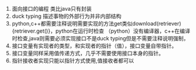 1. 面向接口的编程 类比java只有封装 
2. duck typing 描述事物的外部行为并非内部结构
3. python,c++都需要注释说明需要实现的方法get类似download(retriever){retriever.get()}，python在运行时检查
（python）没有编译器，c++在编译时检查,java则需要必须实现接口不是duck typing但是不需要注释说明强制，
4. 接口变量有实现者的类型，和实现者的指针（值），接口变量自带指针。
5. 接口变量同样采用值传递方式，几乎不需要使用接口本身的指针。
6. 指针接收者实现只能以指针方式使用,值接收者都可以